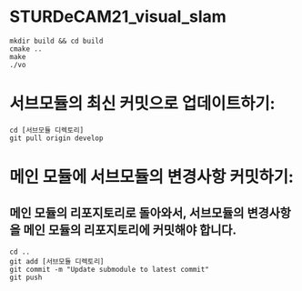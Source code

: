 # STURDeCAM21_visual_slam
```
mkdir build && cd build
cmake ..
make
./vo
```

# 서브모듈의 최신 커밋으로 업데이트하기:
```
cd [서브모듈 디렉토리]
git pull origin develop
```

# 메인 모듈에 서브모듈의 변경사항 커밋하기:
## 메인 모듈의 리포지토리로 돌아와서, 서브모듈의 변경사항을 메인 모듈의 리포지토리에 커밋해야 합니다.
```
cd ..
git add [서브모듈 디렉토리]
git commit -m "Update submodule to latest commit"
git push
```
